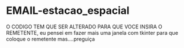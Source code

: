 # EMAIL-estacao_espacial
O CODIGO TEM QUE SER ALTERADO PARA QUE VOCE INSIRA O REMETENTE, eu pensei em fazer mais uma janela com tkinter para que coloque o remetente mas....preguiça
